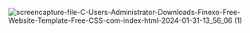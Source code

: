 ![screencapture-file-C-Users-Administrator-Downloads-Finexo-Free-Website-Template-Free-CSS-com-index-html-2024-01-31-13_56_06 (1)](https://github.com/MurtazaTanda/tastebuds-restaurant-website/assets/153167949/09267333-c229-4eb1-b187-91f6b724c7ac)
